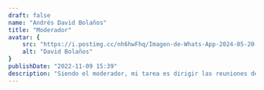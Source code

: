 ```yaml
---
draft: false
name: "Andrés David Bolaños"
title: "Moderador"
avatar: {
    src: "https://i.postimg.cc/nh6hwFhq/Imagen-de-Whats-App-2024-05-20-a-las-22-45-31-9212d060.jpg",
    alt: "David Bolaños"
}
publishDate: "2022-11-09 15:39"
description: "Siendo el moderador, mi tarea es dirigir las reuniones del grupo, manteniendo el orden y garantizando una toma de decisiones democrática."
---
```


